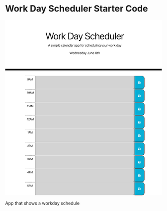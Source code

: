 # Work Day Scheduler Starter Code

![alt text](./Develop/asset/img/workday-scheduler.png)

App that shows a workday schedule
